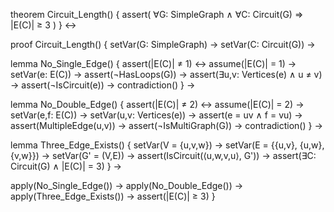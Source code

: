 theorem Circuit_Length() {
  assert(
    ∀G: SimpleGraph ∧ ∀C: Circuit(G) ⇒
    |E(C)| ≥ 3
  )
} ↔

proof Circuit_Length() {
  setVar(G: SimpleGraph) →
  setVar(C: Circuit(G)) →
  
  lemma No_Single_Edge() {
    assert(|E(C)| ≠ 1) ↔
    assume(|E(C)| = 1) →
    setVar(e: E(C)) →
    assert(¬HasLoops(G)) →
    assert(∃u,v: Vertices(e) ∧ u ≠ v) →
    assert(¬IsCircuit(e)) →
    contradiction()
  } →

  lemma No_Double_Edge() {
    assert(|E(C)| ≠ 2) ↔
    assume(|E(C)| = 2) →
    setVar(e,f: E(C)) →
    setVar(u,v: Vertices(e)) →
    assert(e = uv ∧ f = vu) →
    assert(MultipleEdge(u,v)) →
    assert(¬IsMultiGraph(G)) →
    contradiction()
  } →

  lemma Three_Edge_Exists() {
    setVar(V = {u,v,w}) →
    setVar(E = {{u,v}, {u,w}, {v,w}}) →
    setVar(G' = (V,E)) →
    assert(IsCircuit(⟨u,w,v,u⟩, G')) →
    assert(∃C: Circuit(G) ∧ |E(C)| = 3)
  } →

  apply(No_Single_Edge()) →
  apply(No_Double_Edge()) →
  apply(Three_Edge_Exists()) →
  assert(|E(C)| ≥ 3)
}